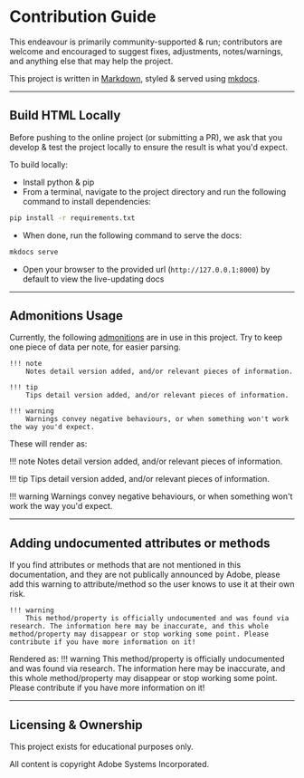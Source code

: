 # Contribution Guide

This endeavour is primarily community-supported & run; contributors are welcome and encouraged to suggest fixes, adjustments, notes/warnings, and anything else that may help the project.

This project is written in [Markdown](https://en.wikipedia.org/wiki/Markdown), styled & served using [mkdocs](https://www.mkdocs.org/).

---

## Build HTML Locally

Before pushing to the online project (or submitting a PR), we ask that you develop & test the project locally to ensure the result is what you'd expect.

To build locally:

- Install python & pip
- From a terminal, navigate to the project directory and run the following command to install dependencies:
```sh
pip install -r requirements.txt
```
- When done, run the following command to serve the docs:
```sh
mkdocs serve
```
- Open your browser to the provided url (`http://127.0.0.1:8000`) by default to view the live-updating docs

---

## Admonitions Usage

Currently, the following [admonitions](https://squidfunk.github.io/mkdocs-material/reference/admonitions/) are in use in this project. Try to keep one piece of data per note, for easier parsing.

```
!!! note
    Notes detail version added, and/or relevant pieces of information.

!!! tip
    Tips detail version added, and/or relevant pieces of information.

!!! warning
    Warnings convey negative behaviours, or when something won't work the way you'd expect.
```

These will render as:

!!! note
    Notes detail version added, and/or relevant pieces of information.

!!! tip
    Tips detail version added, and/or relevant pieces of information.

!!! warning
    Warnings convey negative behaviours, or when something won't work the way you'd expect.

---

## Adding undocumented attributes or methods

If you find attributes or methods that are not mentioned in this documentation, and they are not publically announced by Adobe, please add this warning to attribute/method so the user knows to use it at their own risk.

```
!!! warning
    This method/property is officially undocumented and was found via research. The information here may be inaccurate, and this whole method/property may disappear or stop working some point. Please contribute if you have more information on it!
```

Rendered as:
!!! warning
    This method/property is officially undocumented and was found via research. The information here may be inaccurate, and this whole method/property may disappear or stop working some point. Please contribute if you have more information on it!

---

## Licensing & Ownership

This project exists for educational purposes only.

All content is copyright Adobe Systems Incorporated.
